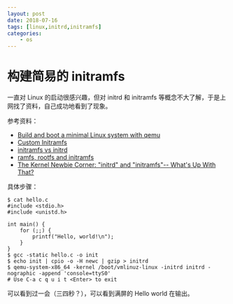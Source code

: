 ```yaml
---
layout: post
date: 2018-07-16
tags: [linux,initrd,initramfs]
categories:
    - os
---
```


# 构建简易的 initramfs

一直对 Linux 的启动很感兴趣，但对 initrd 和 initramfs 等概念不大了解，于是上网找了资料，自己成功地看到了现象。

参考资料：

- [Build and boot a minimal Linux system with qemu](http://www.kaizou.org/2016/09/boot-minimal-linux-qemu/)
- [Custom Initramfs](https://wiki.gentoo.org/wiki/Custom_Initramfs)
- [initramfs vs initrd](https://dazdaztech.wordpress.com/2013/04/04/initrd-vs-initramfs/)
- [ramfs, rootfs and initramfs](https://www.kernel.org/doc/Documentation/filesystems/ramfs-rootfs-initramfs.txt)
- [The Kernel Newbie Corner: "initrd" and "initramfs"-- What's Up With That?](https://www.linux.com/learn/kernel-newbie-corner-initrd-and-initramfs-whats)

具体步骤：
```shell
$ cat hello.c
#include <stdio.h>
#include <unistd.h>

int main() {
    for (;;) {
        printf("Hello, world!\n");
    }
}
$ gcc -static hello.c -o init
$ echo init | cpio -o -H newc | gzip > initrd
$ qemu-system-x86_64 -kernel /boot/vmlinuz-linux -initrd initrd -nographic -append 'console=ttyS0'
# Use C-a c q u i t <Enter> to exit
```

可以看到过一会（三四秒？），可以看到满屏的 Hello world 在输出。
